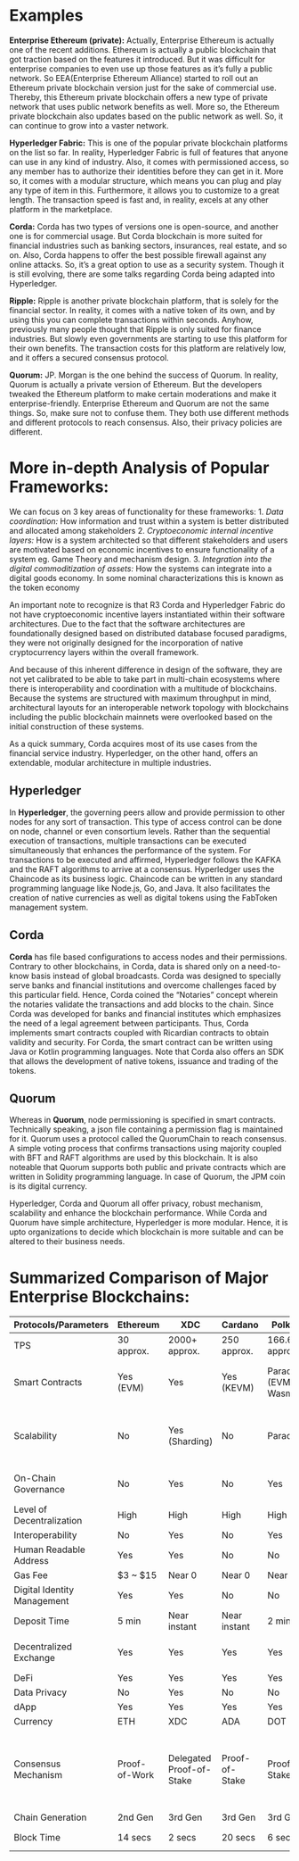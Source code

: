# Examples


**Enterprise Ethereum (private):** Actually, Enterprise Ethereum is actually one of the recent additions. Ethereum is actually a public blockchain that got traction based on the features it introduced. But it was difficult for enterprise companies to even use up those features as it’s fully a public network. So EEA(Enterprise Ethereum Alliance) started to roll out an Ethereum private blockchain version just for the sake of commercial use. Thereby, this Ethereum private blockchain offers a new type of private network that uses public network benefits as well. More so, the Ethereum private blockchain also updates based on the public network as well. So, it can continue to grow into a vaster network.

**Hyperledger Fabric:** This is one of the popular private blockchain platforms on the list so far. In reality, Hyperledger Fabric is full of features that anyone can use in any kind of industry. Also, it comes with permissioned access, so any member has to authorize their identities before they can get in it. More so, it comes with a modular structure, which means you can plug and play any type of item in this. Furthermore, it allows you to customize to a great length. The transaction speed is fast and, in reality, excels at any other platform in the marketplace.

**Corda:** Corda has two types of versions one is open-source, and another one is for commercial usage. But Corda blockchain is more suited for financial industries such as banking sectors, insurances, real estate, and so on. Also, Corda happens to offer the best possible firewall against any online attacks. So, it’s a great option to use as a security system. Though it is still evolving, there are some talks regarding Corda being adapted into Hyperledger.

**Ripple:** Ripple is another private blockchain platform, that is solely for the financial sector. In reality, it comes with a native token of its own, and by using this you can complete transactions within seconds. Anyhow, previously many people thought that Ripple is only suited for finance industries. But slowly even governments are starting to use this platform for their own benefits. The transaction costs for this platform are relatively low, and it offers a secured consensus protocol.

**Quorum:** JP. Morgan is the one behind the success of Quorum. In reality, Quorum is actually a private version of Ethereum. But the developers tweaked the Ethereum platform to make certain moderations and make it enterprise-friendly. Enterprise Ethereum and Quorum are not the same things. So, make sure not to confuse them. They both use different methods and different protocols to reach consensus. Also, their privacy policies are different.




# More in-depth Analysis of Popular Frameworks:


We can focus on 3 key areas of functionality for these frameworks:
    1. *Data coordination:* How information and trust within a system is better distributed and allocated among stakeholders
    2. *Cryptoeconomic internal incentive layers:* How is a system architected so that different stakeholders and users are motivated based on economic incentives to ensure functionality of a system eg. Game Theory and mechanism design.
    3. *Integration into the digital commoditization of assets:* How the systems can integrate into a digital goods economy. In some nominal characterizations this is known as the token economy

An important note to recognize is that R3 Corda and Hyperledger Fabric do not have cryptoeconomic incentive layers instantiated within their software architectures. Due to the fact that the software architectures are foundationally designed based on distributed database focused paradigms, they were not originally designed for the incorporation of native cryptocurrency layers within the overall framework.

And because of this inherent difference in design of the software, they are not yet calibrated to be able to take part in multi-chain ecosystems where there is interoperability and coordination with a multitude of blockchains. Because the systems are structured with maximum throughput in mind, architectural layouts for an interoperable network topology with blockchains including the public blockchain mainnets were overlooked based on the initial construction of these systems.

As a quick summary, Corda acquires most of its use cases from the financial service industry. Hyperledger, on the other hand, offers an extendable, modular architecture in multiple industries.

## Hyperledger

In **Hyperledger**, the governing peers allow and provide permission to other nodes for any sort of transaction. This type of access control can be done on node, channel or even consortium levels. Rather than the sequential execution of transactions, multiple transactions can be executed simultaneously that enhances the performance of the system. For transactions to be executed and affirmed, Hyperledger follows the KAFKA and the RAFT algorithms to arrive at a consensus. Hyperledger uses the Chaincode as its business logic. Chaincode can be written in any standard programming language like Node.js, Go, and Java. It also facilitates the creation of native currencies as well as digital tokens using the FabToken management system.

## Corda

**Corda** has file based configurations to access nodes and their permissions. Contrary to other blockchains, in Corda, data is shared only on a need-to-know basis instead of global broadcasts. Corda was designed to specially serve banks and financial institutions and overcome challenges faced by this particular field. Hence, Corda coined the “Notaries” concept wherein the notaries validate the transactions and add blocks to the chain. Since Corda was developed for banks and financial institutes which emphasizes the need of a legal agreement between participants. Thus, Corda implements smart contracts coupled with Ricardian contracts to obtain validity and security. For Corda, the smart contract can be written using Java or Kotlin programming languages. Note that Corda also offers an SDK that allows the development of native tokens, issuance and trading of the tokens.

## Quorum

Whereas in **Quorum**, node permissioning is specified in smart contracts. Technically speaking, a json file containing a permission flag is maintained for it. Quorum uses a protocol called the QuorumChain to reach consensus. A simple voting process that confirms transactions using majority coupled with BFT and RAFT algorithms are used by this blockchain. It is also noteable that Quorum supports both public and private contracts which are written in Solidity programming language. In case of Quorum, the JPM coin is its digital currency.

Hyperledger, Corda and Quorum all offer privacy, robust mechanism, scalability and enhance the blockchain performance. While Corda and Quorum have simple architecture, Hyperledger is more modular. Hence, it is upto organizations to decide which blockchain is more suitable and can be altered to their business needs.

# Summarized Comparison of Major Enterprise Blockchains:

| Protocols/Parameters | Ethereum | XDC | Cardano | Polkadot | Solana | Stellar | Cosmos | Ripple | Avalanche | NEAR |
|---|---|---|---|---|---|---|---|---|---|---|
| TPS | 30 approx. | 2000+ approx. | 250 approx. | 166.6 approx. | 1954 approx. | 2500+ approx. | 1000 approx. | 1500 approx. | 10.29 approx. | up to 1,000,000 |
| Smart Contracts | Yes <br>(EVM) | Yes | Yes <br>(KEVM) | Parachains <br>(EVM, Wasm) | Yes <br>(Solana BPF) | Yes | Yes <br>(JS, CosmWasm, <br>EVM) | No | Yes <br>(C-Chain EVM based) | Yes |
| Scalability | No | Yes <br>(Sharding) | No | Parachains | Yes <br>(Horizontal PoH) | Yes | Unlimited zones <br>(Horizontal and <br>vertical) | No <br>(Only by channels) | Yes <br>(Unlimited subnets, <br>shards like) | Yes |
| On-Chain Governance | No | Yes | No | Yes | No <br>(Only for programs) | Yes | Yes | Yes | No | Yes |
| Level of Decentralization | High | High | High | High | Low | High | High | Medium | Medium | High |
| Interoperability | No | Yes | No | Yes | No | No | Yes | No | No | Yes |
| Human Readable Address | Yes | Yes | No | No | Yes | Yes | Yes | No | No | Yes |
| Gas Fee | $3 ~ $15 | Near 0 | Near 0 | Near 0 | Near 0 | Near 0 | Near 0 | Near 0 | Near 0 | Near 0 |
| Digital Identity Management | Yes | Yes | No | No | No | Yes | Yes | No | No | Yes |
| Deposit Time | 5 min | Near instant | Near instant | 2 min | Near instant | Near instant | Near instant | Near instant | 1 min | Near instant |
| Decentralized Exchange | Yes | Yes | Yes | Yes | Yes | Yes | Yes | Yes <br>(In Codebase) | Yes | Yes |
| DeFi | Yes | Yes | Yes | Yes | Yes | Yes | Yes | No | Yes | Yes |
| Data Privacy | No | Yes | No | No | No | Yes | Yes | No | No | No |
| dApp | Yes | Yes | Yes | Yes | Yes | Yes | Yes | No | Yes | Yes |
| Currency | ETH | XDC | ADA | DOT | SOL | XLM | ATOM | XRP | AVAX | NEAR |
| Consensus Mechanism | Proof-of-Work | Delegated <br>Proof-of-Stake | Proof-of-Stake | Proof-of-Stake | Proof-of-Stake <br>based on BFT | Proof-of-Stake <br>based on <br>federated voting | Proof-of-Stake <br>based on BFT | Ripple Protocol <br>Consensus Algorithm <br>(RPCA) | Delegated <br>Proof-of-Stake <br>based on <br>Directed Acyclic Graph | Doomslug, <br>Threshold <br>Proof-of-Stake |
| Chain Generation | 2nd Gen | 3rd Gen | 3rd Gen | 3rd Gen | 2nd Gen | 3rd Gen | 3rd Gen | 1st Gen | 2nd Gen | 3rd Gen |
| Block Time | 14 secs | 2 secs | 20 secs | 6 secs | 0.8 secs | 3 ~ 5 secs | 7 secs | 4 secs | 3 secs | 1.3 secs |

